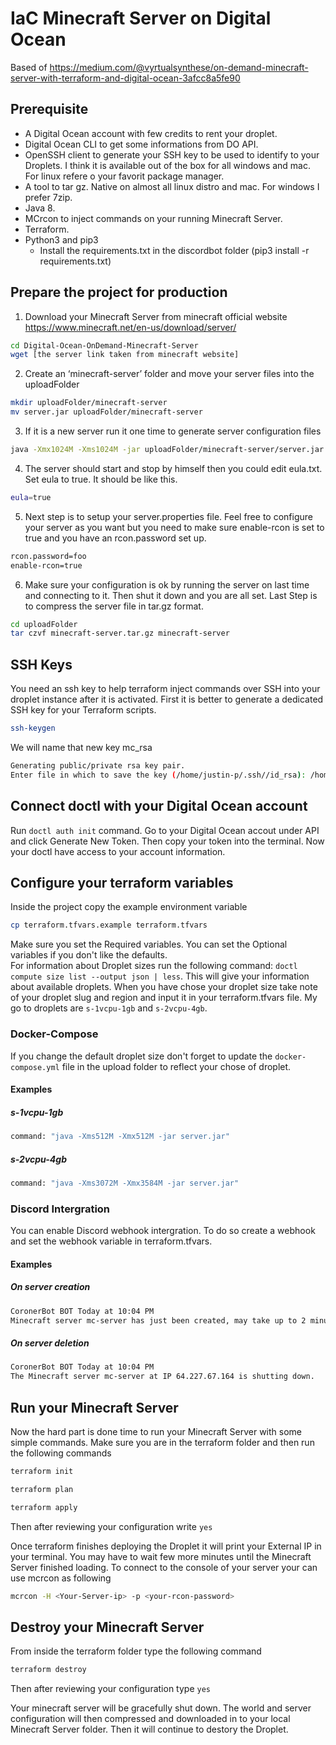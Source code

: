 # IaC Minecraft Server on Digital Ocean

Based of https://medium.com/@vyrtualsynthese/on-demand-minecraft-server-with-terraform-and-digital-ocean-3afcc8a5fe90 

## Prerequisite

- A Digital Ocean account with few credits to rent your droplet.
- Digital Ocean CLI to get some informations from DO API.
- OpenSSH client to generate your SSH key to be used to identify to your Droplets. I think it is available out of the box for all windows and mac. For linux refere o your favorit package manager.
- A tool to tar gz. Native on almost all linux distro and mac. For windows I prefer 7zip.
- Java 8.
- MCrcon to inject commands on your running Minecraft Server.
- Terraform.
- Python3 and pip3
  - Install the requirements.txt in the discordbot folder (pip3 install -r requirements.txt)

## Prepare the project for production

1. Download your Minecraft Server from minecraft official website https://www.minecraft.net/en-us/download/server/

```bash
cd Digital-Ocean-OnDemand-Minecraft-Server
wget [the server link taken from minecraft website]
```

2. Create an ‘minecraft-server’ folder and move your server files into the uploadFolder

```bash
mkdir uploadFolder/minecraft-server
mv server.jar uploadFolder/minecraft-server
```

3. If it is a new server run it one time to generate server configuration files

```bash
java -Xmx1024M -Xms1024M -jar uploadFolder/minecraft-server/server.jar nogui
```

4. The server should start and stop by himself then you could edit eula.txt.
Set eula to true. It should be like this.

```bash
eula=true
```

5. Next step is to setup your server.properties file. Feel free to configure your server as you want but you need to make sure enable-rcon is set to true and you have an rcon.password set up.

```bash
rcon.password=foo
enable-rcon=true
```

6. Make sure your configuration is ok by running the server on last time and connecting to it. Then shut it down and you are all set. Last Step is to compress the server file in tar.gz format.

```bash
cd uploadFolder
tar czvf minecraft-server.tar.gz minecraft-server
```

## SSH Keys

You need an ssh key to help terraform inject commands over SSH into your droplet instance after it is activated.
First it is better to generate a dedicated SSH key for your Terraform scripts.

```bash
ssh-keygen
```

We will name that new key mc_rsa

```bash
Generating public/private rsa key pair.
Enter file in which to save the key (/home/justin-p/.ssh//id_rsa): /home/justin-p/.ssh/mc_rsa
```

## Connect doctl with your Digital Ocean account

Run `doctl auth init` command.
Go to your Digital Ocean accout under API and click Generate New Token.
Then copy your token into the terminal.
Now your doctl have access to your account information.

## Configure your terraform variables

Inside the project copy the example environment variable

```bash
cp terraform.tfvars.example terraform.tfvars
```

Make sure you set the Required variables. You can set the Optional variables if you don't like the defaults.  
For information about Droplet sizes run the following command: `doctl compute size list --output json | less`.
This will give your information about available droplets. When you have chose your droplet size take note of your droplet slug and region and input it in your terraform.tfvars file.
My go to droplets are `s-1vcpu-1gb` and `s-2vcpu-4gb`.

### Docker-Compose

If you change the default droplet size don't forget to update the `docker-compose.yml` file in the upload folder to reflect your chose of droplet.

#### Examples

##### s-1vcpu-1gb

```bash
command: "java -Xms512M -Xmx512M -jar server.jar"
```

##### s-2vcpu-4gb


```bash
command: "java -Xms3072M -Xmx3584M -jar server.jar"
```

### Discord Intergration

You can enable Discord webhook intergration.
To do so create a webhook and set the webhook variable in terraform.tfvars.

#### Examples

##### On server creation

```bash
CoronerBot BOT Today at 10:04 PM
Minecraft server mc-server has just been created, may take up to 2 minutes for everything to load. IP: 64.227.67.164
```

##### On server deletion

```bash
CoronerBot BOT Today at 10:04 PM
The Minecraft server mc-server at IP 64.227.67.164 is shutting down.
```

## Run your Minecraft Server

Now the hard part is done time to run your Minecraft Server with some simple commands. Make sure you are in the terraform folder and then run the following commands

```bash
terraform init
```

```bash
terraform plan
```

```bash
terraform apply
```

Then after reviewing your configuration write `yes`

Once terraform finishes deploying the Droplet it will print your External IP in your terminal. You may have to wait few more minutes until the Minecraft Server finished loading. To connect to the console of your server your can use mcrcon as following

```bash
mcrcon -H <Your-Server-ip> -p <your-rcon-password>
```

## Destroy your Minecraft Server

From inside the terraform folder type the following command

```bash
terraform destroy
```

Then after reviewing your configuration type `yes`

Your minecraft server will be gracefully shut down. The world and server configuration will then compressed and downloaded in to your local Minecraft Server folder.
Then it will continue to destory the Droplet.

